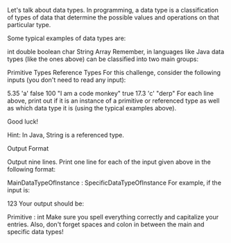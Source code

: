 Let's talk about data types. In programming, a data type is a classification of types of data that determine the possible values and operations on that particular type.

Some typical examples of data types are:

int
double
boolean
char
String
Array
Remember, in languages like Java data types (like the ones above) can be classified into two main groups:

Primitive Types
Reference Types
For this challenge, consider the following inputs (you don't need to read any input):

5.35
'a'
false
100
"I am a code monkey"
true
17.3
'c'
"derp"
For each line above, print out if it is an instance of a primitive or referenced type as well as which data type it is (using the typical examples above).

Good luck!

Hint: In Java, String is a referenced type.

Output Format

Output nine lines. Print one line for each of the input given above in the following format:

MainDataTypeOfInstance : SpecificDataTypeOfInstance
For example, if the input is:

123
Your output should be:

Primitive : int
Make sure you spell everything correctly and capitalize your entries. Also, don't forget spaces and colon in between the main and specific data types!